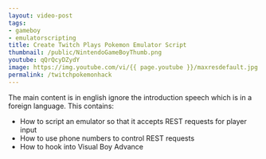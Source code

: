 ```yaml
---
layout: video-post
tags: 
- gameboy
- emulatorscripting
title: Create Twitch Plays Pokemon Emulator Script
thumbnail: /public/NintendoGameBoyThumb.png
youtube: qQrQcyDZydY
image: https://img.youtube.com/vi/{{ page.youtube }}/maxresdefault.jpg
permalink: /twitchpokemonhack
---
```


The main content is in english ignore the introduction speech which is in a foreign language.
This contains:
* How to script an emulator so that it accepts REST requests for player input
* How to use phone numbers to control REST requests
* How to hook into Visual Boy Advance


